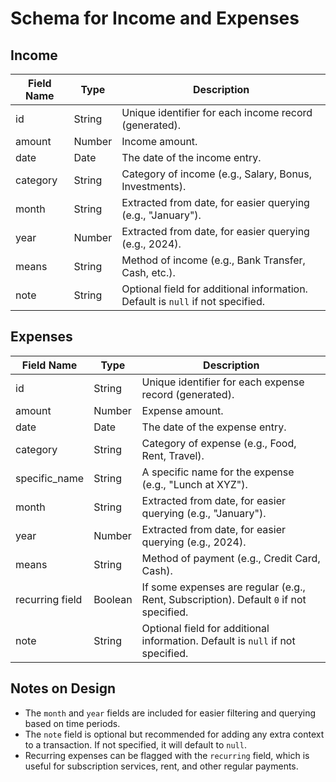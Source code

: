# Schema for Income and Expenses

## Income

| Field Name | Type   | Description                                         |
|------------|--------|-----------------------------------------------------|
| id         | String | Unique identifier for each income record (generated). |
| amount     | Number | Income amount.                                       |
| date       | Date   | The date of the income entry.                       |
| category   | String | Category of income (e.g., Salary, Bonus, Investments). |
| month      | String | Extracted from date, for easier querying (e.g., "January"). |
| year       | Number | Extracted from date, for easier querying (e.g., 2024). |
| means      | String | Method of income (e.g., Bank Transfer, Cash, etc.).  |
| note       | String | Optional field for additional information. Default is `null` if not specified. |



## Expenses

| Field Name     | Type    | Description                                         |
|----------------|---------|-----------------------------------------------------|
| id             | String  | Unique identifier for each expense record (generated). |
| amount         | Number  | Expense amount.                                      |
| date           | Date    | The date of the expense entry.                      |
| category       | String  | Category of expense (e.g., Food, Rent, Travel).     |
| specific_name  | String  | A specific name for the expense (e.g., "Lunch at XYZ"). |
| month          | String  | Extracted from date, for easier querying (e.g., "January"). |
| year           | Number  | Extracted from date, for easier querying (e.g., 2024). |
| means          | String  | Method of payment (e.g., Credit Card, Cash).        |
| recurring field| Boolean | If some expenses are regular (e.g., Rent, Subscription). Default `0` if not specified. |
| note           | String | Optional field for additional information. Default is `null` if not specified. |


## Notes on Design

- The `month` and `year` fields are included for easier filtering and querying based on time periods.
- The `note` field is optional but recommended for adding any extra context to a transaction. If not specified, it will default to `null`.
- Recurring expenses can be flagged with the `recurring` field, which is useful for subscription services, rent, and other regular payments.